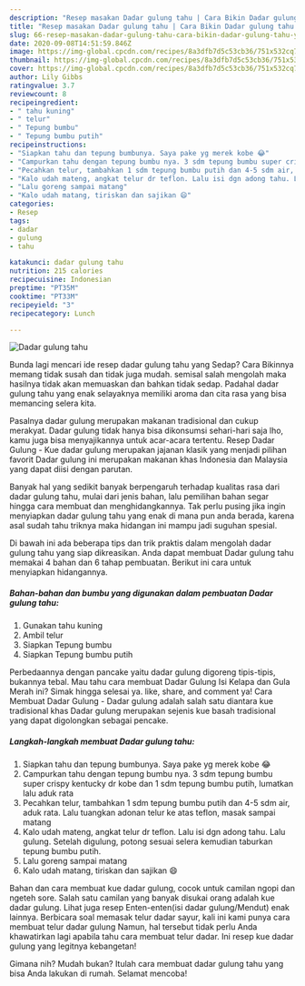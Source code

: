 ```yaml
---
description: "Resep masakan Dadar gulung tahu | Cara Bikin Dadar gulung tahu Yang Sempurna"
title: "Resep masakan Dadar gulung tahu | Cara Bikin Dadar gulung tahu Yang Sempurna"
slug: 66-resep-masakan-dadar-gulung-tahu-cara-bikin-dadar-gulung-tahu-yang-sempurna
date: 2020-09-08T14:51:59.846Z
image: https://img-global.cpcdn.com/recipes/8a3dfb7d5c53cb36/751x532cq70/dadar-gulung-tahu-foto-resep-utama.jpg
thumbnail: https://img-global.cpcdn.com/recipes/8a3dfb7d5c53cb36/751x532cq70/dadar-gulung-tahu-foto-resep-utama.jpg
cover: https://img-global.cpcdn.com/recipes/8a3dfb7d5c53cb36/751x532cq70/dadar-gulung-tahu-foto-resep-utama.jpg
author: Lily Gibbs
ratingvalue: 3.7
reviewcount: 8
recipeingredient:
- " tahu kuning"
- " telur"
- " Tepung bumbu"
- " Tepung bumbu putih"
recipeinstructions:
- "Siapkan tahu dan tepung bumbunya. Saya pake yg merek kobe 😂"
- "Campurkan tahu dengan tepung bumbu nya. 3 sdm tepung bumbu super crispy kentucky dr kobe dan 1 sdm tepung bumbu putih, lumatkan lalu aduk rata"
- "Pecahkan telur, tambahkan 1 sdm tepung bumbu putih dan 4-5 sdm air, aduk rata. Lalu tuangkan adonan telur ke atas teflon, masak sampai matang"
- "Kalo udah mateng, angkat telur dr teflon. Lalu isi dgn adong tahu. Lalu gulung. Setelah digulung, potong sesuai selera kemudian taburkan tepung bumbu putih."
- "Lalu goreng sampai matang"
- "Kalo udah matang, tiriskan dan sajikan 😄"
categories:
- Resep
tags:
- dadar
- gulung
- tahu

katakunci: dadar gulung tahu 
nutrition: 215 calories
recipecuisine: Indonesian
preptime: "PT35M"
cooktime: "PT33M"
recipeyield: "3"
recipecategory: Lunch

---
```



![Dadar gulung tahu](https://img-global.cpcdn.com/recipes/8a3dfb7d5c53cb36/751x532cq70/dadar-gulung-tahu-foto-resep-utama.jpg)

Bunda lagi mencari ide resep dadar gulung tahu yang Sedap? Cara Bikinnya memang tidak susah dan tidak juga mudah. semisal salah mengolah maka hasilnya tidak akan memuaskan dan bahkan tidak sedap. Padahal dadar gulung tahu yang enak selayaknya memiliki aroma dan cita rasa yang bisa memancing selera kita.

Pasalnya dadar gulung merupakan makanan tradisional dan cukup merakyat. Dadar gulung tidak hanya bisa dikonsumsi sehari-hari saja lho, kamu juga bisa menyajikannya untuk acar-acara tertentu. Resep Dadar Gulung - Kue dadar gulung merupakan jajanan klasik yang menjadi pilihan favorit Dadar gulung ini merupakan makanan khas Indonesia dan Malaysia yang dapat diisi dengan parutan.

Banyak hal yang sedikit banyak berpengaruh terhadap kualitas rasa dari dadar gulung tahu, mulai dari jenis bahan, lalu pemilihan bahan segar hingga cara membuat dan menghidangkannya. Tak perlu pusing jika ingin menyiapkan dadar gulung tahu yang enak di mana pun anda berada, karena asal sudah tahu triknya maka hidangan ini mampu jadi suguhan spesial.


Di bawah ini ada beberapa tips dan trik praktis dalam mengolah dadar gulung tahu yang siap dikreasikan. Anda dapat membuat Dadar gulung tahu memakai 4 bahan dan 6 tahap pembuatan. Berikut ini cara untuk menyiapkan hidangannya.

<!--inarticleads1-->

##### Bahan-bahan dan bumbu yang digunakan dalam pembuatan Dadar gulung tahu:

1. Gunakan  tahu kuning
1. Ambil  telur
1. Siapkan  Tepung bumbu
1. Siapkan  Tepung bumbu putih


Perbedaannya dengan pancake yaitu dadar gulung digoreng tipis-tipis, bukannya tebal. Mau tahu cara membuat Dadar Gulung Isi Kelapa dan Gula Merah ini? Simak hingga selesai ya. like, share, and comment ya! Cara Membuat Dadar Gulung - Dadar gulung adalah salah satu diantara kue tradisional khas Dadar gulung merupakan sejenis kue basah tradisional yang dapat digolongkan sebagai pencake. 

<!--inarticleads2-->

##### Langkah-langkah membuat Dadar gulung tahu:

1. Siapkan tahu dan tepung bumbunya. Saya pake yg merek kobe 😂
1. Campurkan tahu dengan tepung bumbu nya. 3 sdm tepung bumbu super crispy kentucky dr kobe dan 1 sdm tepung bumbu putih, lumatkan lalu aduk rata
1. Pecahkan telur, tambahkan 1 sdm tepung bumbu putih dan 4-5 sdm air, aduk rata. Lalu tuangkan adonan telur ke atas teflon, masak sampai matang
1. Kalo udah mateng, angkat telur dr teflon. Lalu isi dgn adong tahu. Lalu gulung. Setelah digulung, potong sesuai selera kemudian taburkan tepung bumbu putih.
1. Lalu goreng sampai matang
1. Kalo udah matang, tiriskan dan sajikan 😄


Bahan dan cara membuat kue dadar gulung, cocok untuk camilan ngopi dan ngeteh sore. Salah satu camilan yang banyak disukai orang adalah kue dadar gulung. Lihat juga resep Enten-enten(isi dadar gulung/Mendut) enak lainnya. Berbicara soal memasak telur dadar sayur, kali ini kami punya cara membuat telur dadar gulung Namun, hal tersebut tidak perlu Anda khawatirkan lagi apabila tahu cara membuat telur dadar. Ini resep kue dadar gulung yang legitnya kebangetan! 

Gimana nih? Mudah bukan? Itulah cara membuat dadar gulung tahu yang bisa Anda lakukan di rumah. Selamat mencoba!
